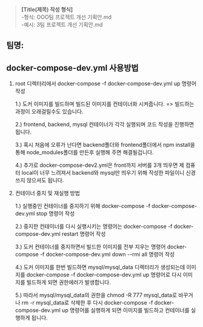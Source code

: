 >**[Title(제목) 작성 형식]** <br>
>-형식: OOO팀 프로젝트 개선 기획안.md<br>
>-예시: 3팀 프로젝트 개선 기획안.md<br>

## 팀명:

## docker-compose-dev.yml 사용방법
1. root 디렉터리에서 docker-compose -f docker-compose-dev.yml up 명령어 작성
   
    1.) 도커 이미지를 빌드하며 빌드된 이미지를 컨테이너화 시켜줍니다. => 빌드하는 과정이 오래걸릴수도 있습니다.

    2.) frontend, backend, mysql 컨테이너가 각각 실행되며 코드 작성을 진행하면 됩니다.

    3.) 혹시 처음에 오류가 난다면 backend폴더와 frontend폴더에서 npm install을 통해 node_modules폴더를 만든후 실행해 주면 해결될겁니다.

    4.) 추가로 docker-compose-dev2.yml은 front까지 서버를 3개 띄우면 제 컴퓨터 local이 너무 느려져서 backend와 mysql만 띄우기 위해 작성한 파일이니 신경쓰지 않으셔도 됩니다.


2. 컨테이너 중지 및 재실행 방법
   
    1.) 실행중인 컨테이너를 중지하기 위해 docker-compose -f docker-compose-dev.yml stop 명령어 작성

    2.) 중지한 컨테이너를 다시 실행시키는 명령어는 docker-compose -f docker-compose-dev.yml restart 명령어 작성

    3.) 도커 컨테이너를 중지하면서 빌드한 이미지를 전부 지우는 명령어 docker-compose -f docker-compose-dev.yml down --rmi all 명령어 작성

    4.) 도커 이미지를 한번 빌드하면 mysql/mysql_data 디렉터리가 생성되는데 이미지를 docker-compose -f docker-compose-dev.yml up 명령어로 다시 이미지를 빌드하게 되면 권한에러가 발생합니다.

    5.) 따라서 mysql/mysql_data의 권한을 chmod -R 777 mysql_data로 바꾸거나 rm -r mysql_data로 삭제한 후 다시 docker-compose -f docker-compose-dev.yml up 명령어를 실행하게 되면 이미지를 빌드하고 컨테이너를 실행하게 됩니다.
